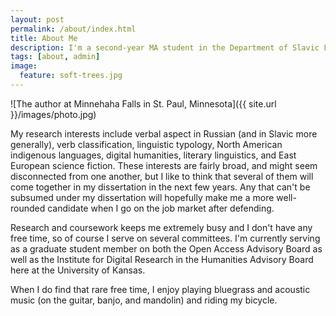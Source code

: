 ```yaml
---
layout: post
permalink: /about/index.html
title: About Me
description: I'm a second-year MA student in the Department of Slavic Languages and Literatures at the University of Kansas.
tags: [about, admin]
image:
  feature: soft-trees.jpg
---
```


![The author at Minnehaha Falls in St. Paul, Minnesota]({{ site.url }}/images/photo.jpg)

My research interests include verbal aspect in Russian (and in Slavic more generally), verb classification, linguistic typology, North American indigenous languages, digital humanities, literary linguistics, and East European science fiction. These interests are fairly broad, and might seem disconnected from one another, but I like to think that several of them will come together in my dissertation in the next few years. Any that can't be subsumed under my dissertation will hopefully make me a more well-rounded candidate when I go on the job market after defending.

Research and coursework keeps me extremely busy and I don't have any free time, so of course I serve on several committees. I'm currently serving as a graduate student member on both the Open Access Advisory Board as well as the Institute for Digital Research in the Humanities Advisory Board here at the University of Kansas.

When I do find that rare free time, I enjoy playing bluegrass and acoustic music (on the guitar, banjo, and mandolin) and riding my bicycle.
